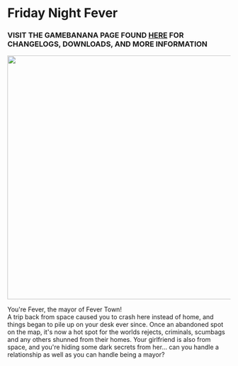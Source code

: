 # Friday Night Fever
### VISIT THE GAMEBANANA PAGE FOUND <a href="https://gamebanana.com/mods/310465">HERE</a> FOR CHANGELOGS, DOWNLOADS, AND MORE INFORMATION
<img src="https://images.gamebanana.com/img/ss/mods/61076ebc1c2d0.jpg" width="550"/>

You're Fever, the mayor of Fever Town!  
A trip back from space caused you to crash here instead of home, and things began to pile up on your desk ever since. 
Once an abandoned spot on the map, it's now a hot spot for the worlds rejects, criminals, scumbags and any others shunned from their homes. 
Your girlfriend is also from space, and you're hiding some dark secrets from her... can you handle a relationship as well as you can handle being a mayor?

